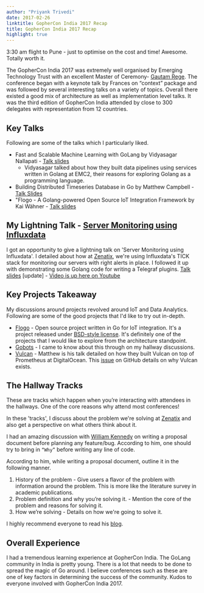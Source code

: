 ```yaml
---
author: "Priyank Trivedi"
date: 2017-02-26
linktitle: GopherCon India 2017 Recap
title: GopherCon India 2017 Recap
highlight: true
---
```


3:30 am flight to Pune - just to optimise on the cost and time! Awesome. Totally worth it.

The GopherCon India 2017 was extremely well organised by Emerging Technology Trust with an excellent Master of Ceremony- [Gautam Rege](https://twitter.com/gautamrege). The conference began with a keynote talk by Frances on “context” package and was followed by several interesting talks on a variety of topics. Overall there existed a good mix of architecture as well as implementation level talks.
It was the third edition of GopherCon India attended by close to 300 delegates with representation from 12 countries.

## Key Talks 

Following are some of the talks which I particularly liked.

- Fast and Scalable Machine Learning with GoLang by Vidyasagar Nallapati - [Talk slides](https://speakerdeck.com/doctorandabox/fast-and-scalable-machine-learning-with-golang)
    - Vidyasagar talked about how they built data pipelines using services written in Golang at EMC2, their reasons for exploring Golang as a programming language. 
- Building Distributed Timeseries Database in Go by Matthew Campbell - [Talk Slides](https://speakerdeck.com/mattkanwisher/building-distributed-timeseries-database-in-go)
- "Flogo - A Golang-powered Open Source IoT Integration Framework by Kai Wähner - [Talk slides](http://www.slideshare.net/KaiWaehner/flogo-a-golangpowered-open-source-iot-integration-framework-gophercon)

## My Lightning Talk - [Server Monitoring using Influxdata](https://twitter.com/ApsOps/status/835085984723263489) 

I got an opportunity to give a lightning talk on 'Server Monitoring using Influxdata'. I detailed about how at [Zenatix](https://zenatix.com), we're using Influxdata's TICK stack for monitoring our servers with right alerts in place.
I followed it up with demonstrating some Golang code for writing a Telegraf plugins. [Talk slides](https://speakerdeck.com/priyankt68/server-monitoring-using-influxdata)
[update] - [Video is up here on Youtube](https://www.youtube.com/watch?v=1BAIOUON2Uo&feature=youtu.be&t=698)

## Key Projects Takeaway

My discussions around projects revolved around IoT and Data Analytics. Following are some of the good projects that I'd like to try out in-depth.

- [Flogo](https://flogo.io) - Open source project written in Go for IoT integration. It's a project released under [BSD-style license](https://github.com/TIBCOSoftware/flogo/blob/master/LICENSE.txt). It's definitely one of the projects that I would like to explore from the architecture standpoint. 
- [Gobots](https://gobot.io) - I came to know about this through on my hallway discussions. 
- [Vulcan](https://github.com/digitalocean/vulcan) - Matthew is his talk detailed on how they built Vulcan on top of Prometheus at DigitalOcean. This [issue](https://github.com/digitalocean/vulcan/issues/45) on GitHub details on why Vulcan exists. 


## The Hallway Tracks 
These are tracks which happen when you’re interacting with attendees in the hallways. One of the core reasons why attend most conferences!

In these 'tracks', I discuss about the problem we're solving at [Zenatix](https://zenatix.com) and also get a perspective on what others think about it. 

I had an amazing discussion with [William Kennedy](https://twitter.com/@goinggodotnet) on writing a proposal document before planning any feature/bug. According to him, one should try to bring in ```“Why”``` before writing any line of code.

According to him, while writing a proposal document, outline it in the following manner.

1. History of the problem - Give users a flavor of the problem with information around the problem. This is more like the literature survey in academic publications. 
2. Problem definition and why you’re solving it. -  Mention the core of the problem and reasons for solving it.
3.  How we’re solving - Details on how we're going to solve it.
 
I highly recommend everyone to read his [blog](https://www.goinggo.net/2017/01/develop-your-design-philosophy.html).


## Overall Experience

I had a tremendous learning experience at GopherCon India. The GoLang community in India is pretty young. There is a lot that needs to be done to spread the magic of Go around. 
I believe conferences such as these are one of key factors in determining the success of the community. Kudos to everyone involved with GopherCon India 2017. 

